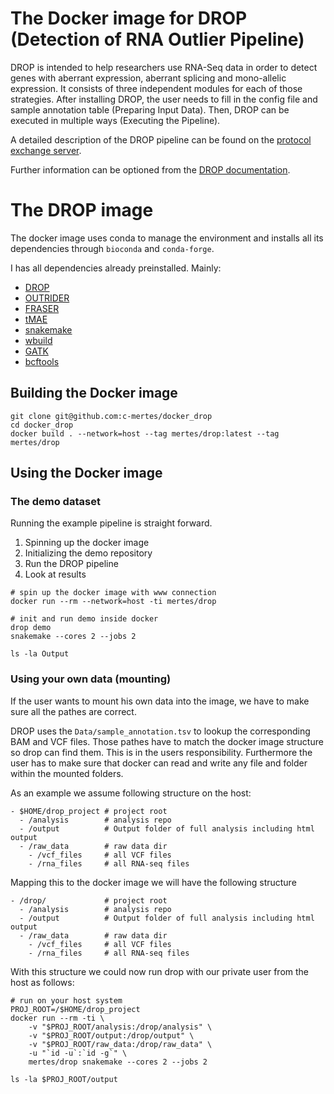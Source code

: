 # The Docker image for DROP (Detection of RNA Outlier Pipeline)

DROP is intended to help researchers use RNA-Seq data in order to detect genes with aberrant expression, aberrant splicing and mono-allelic expression. It consists of three independent modules for each of those strategies. After installing DROP, the user needs to fill in the config file and sample annotation table (Preparing Input Data). Then, DROP can be executed in multiple ways (Executing the Pipeline).

A detailed description of the DROP pipeline can be found on the [protocol exchange server](https://protocolexchange.researchsquare.com/article/993ff4a5-38ce-4261-902a-600dbd528ba2/v1).

Further information can be optioned from the [DROP documentation](https://gagneurlab-drop.readthedocs.io/en/latest/).

# The DROP image

The docker image uses conda to manage the environment and installs all its dependencies through `bioconda` and `conda-forge`. 

I has all dependencies already preinstalled. Mainly:

* [DROP](https://github.com/gagneurlab/drop)
* [OUTRIDER](https://github.com/gagneurlab/OUTRIDER)
* [FRASER](https://github.com/gagneurlab/FRASER)
* [tMAE](https://github.com/mumichae/tMAE)
* [snakemake](https://snakemake.readthedocs.io/en/stable/)
* [wbuild](https://github.com/gagneurlab/wBuild)
* [GATK](https://gatk.broadinstitute.org/hc/en-us)
* [bcftools](http://samtools.github.io/bcftools/bcftools.html)


## Building the Docker image

```
git clone git@github.com:c-mertes/docker_drop
cd docker_drop
docker build . --network=host --tag mertes/drop:latest --tag mertes/drop
```

## Using the Docker image

### The demo dataset

Running the example pipeline is straight forward.
1. Spinning up the docker image
2. Initializing the demo repository
3. Run the DROP pipeline
4. Look at results

```
# spin up the docker image with www connection
docker run --rm --network=host -ti mertes/drop

# init and run demo inside docker
drop demo
snakemake --cores 2 --jobs 2

ls -la Output
```

### Using your own data (mounting)

If the user wants to mount his own data into the image, we have to make sure all the pathes are correct.

DROP uses the `Data/sample_annotation.tsv` to lookup the corresponding BAM and VCF files. Those pathes have to match the docker image structure so drop can find them. This is in the users responsibility. Furthermore the user has to make sure that docker can read and write any file and folder within the mounted folders.

As an example we assume following structure on the host:

```
- $HOME/drop_project # project root
  - /analysis        # analysis repo
  - /output          # Output folder of full analysis including html output
  - /raw_data        # raw data dir
    - /vcf_files     # all VCF files
    - /rna_files     # all RNA-seq files
```

Mapping this to the docker image we will have the following structure 

```
- /drop/             # project root
  - /analysis        # analysis repo
  - /output          # Output folder of full analysis including html output
  - /raw_data        # raw data dir
    - /vcf_files     # all VCF files
    - /rna_files     # all RNA-seq files
```

With this structure we could now run drop with our private user from the host as follows:

```
# run on your host system
PROJ_ROOT=/$HOME/drop_project
docker run --rm -ti \
	-v "$PROJ_ROOT/analysis:/drop/analysis" \
	-v "$PROJ_ROOT/output:/drop/output" \
	-v "$PROJ_ROOT/raw_data:/drop/raw_data" \
	-u "`id -u`:`id -g`" \
	mertes/drop snakemake --cores 2 --jobs 2

ls -la $PROJ_ROOT/output
```


